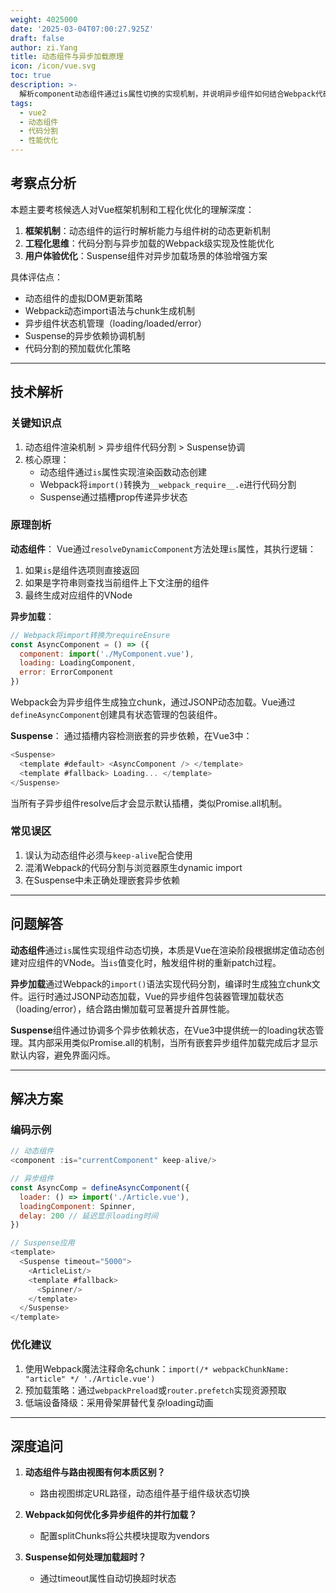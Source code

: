 ```yaml
---
weight: 4025000
date: '2025-03-04T07:00:27.925Z'
draft: false
author: zi.Yang
title: 动态组件与异步加载原理
icon: /icon/vue.svg
toc: true
description: >-
  解析component动态组件通过is属性切换的实现机制，并说明异步组件如何结合Webpack代码分割实现按需加载。Vue3中Suspense组件如何增强异步加载体验？
tags:
  - vue2
  - 动态组件
  - 代码分割
  - 性能优化
---
```


## 考察点分析

本题主要考核候选人对Vue框架机制和工程化优化的理解深度：

1. **框架机制**：动态组件的运行时解析能力与组件树的动态更新机制
2. **工程化思维**：代码分割与异步加载的Webpack级实现及性能优化
3. **用户体验优化**：Suspense组件对异步加载场景的体验增强方案

具体评估点：

- 动态组件的虚拟DOM更新策略
- Webpack动态import语法与chunk生成机制
- 异步组件状态机管理（loading/loaded/error）
- Suspense的异步依赖协调机制
- 代码分割的预加载优化策略

---

## 技术解析

### 关键知识点

1. 动态组件渲染机制 > 异步组件代码分割 > Suspense协调
2. 核心原理：
   - 动态组件通过`is`属性实现渲染函数动态创建
   - Webpack将`import()`转换为`__webpack_require__.e`进行代码分割
   - Suspense通过插槽prop传递异步状态

### 原理剖析

**动态组件**：
Vue通过`resolveDynamicComponent`方法处理`is`属性，其执行逻辑：

1. 如果`is`是组件选项则直接返回
2. 如果是字符串则查找当前组件上下文注册的组件
3. 最终生成对应组件的VNode

**异步加载**：

```javascript
// Webpack将import转换为requireEnsure
const AsyncComponent = () => ({
  component: import('./MyComponent.vue'),
  loading: LoadingComponent,
  error: ErrorComponent
})
```

Webpack会为异步组件生成独立chunk，通过JSONP动态加载。Vue通过`defineAsyncComponent`创建具有状态管理的包装组件。

**Suspense**：
通过插槽内容检测嵌套的异步依赖，在Vue3中：

```javascript
<Suspense>
  <template #default> <AsyncComponent /> </template>
  <template #fallback> Loading... </template>
</Suspense>
```

当所有子异步组件resolve后才会显示默认插槽，类似Promise.all机制。

### 常见误区

1. 误认为动态组件必须与`keep-alive`配合使用
2. 混淆Webpack的代码分割与浏览器原生dynamic import
3. 在Suspense中未正确处理嵌套异步依赖

---

## 问题解答

**动态组件**通过`is`属性实现组件动态切换，本质是Vue在渲染阶段根据绑定值动态创建对应组件的VNode。当`is`值变化时，触发组件树的重新patch过程。

**异步加载**通过Webpack的`import()`语法实现代码分割，编译时生成独立chunk文件。运行时通过JSONP动态加载，Vue的异步组件包装器管理加载状态（loading/error），结合路由懒加载可显著提升首屏性能。

**Suspense**组件通过协调多个异步依赖状态，在Vue3中提供统一的loading状态管理。其内部采用类似Promise.all的机制，当所有嵌套异步组件加载完成后才显示默认内容，避免界面闪烁。

---

## 解决方案

### 编码示例

```javascript
// 动态组件
<component :is="currentComponent" keep-alive/>

// 异步组件
const AsyncComp = defineAsyncComponent({
  loader: () => import('./Article.vue'),
  loadingComponent: Spinner,
  delay: 200 // 延迟显示loading时间
})

// Suspense应用
<template>
  <Suspense timeout="5000">
    <ArticleList/>
    <template #fallback>
      <Spinner/>
    </template>
  </Suspense>
</template>
```

### 优化建议

1. 使用Webpack魔法注释命名chunk：`import(/* webpackChunkName: "article" */ './Article.vue')`
2. 预加载策略：通过`webpackPreload`或`router.prefetch`实现资源预取
3. 低端设备降级：采用骨架屏替代复杂loading动画

---

## 深度追问

1. **动态组件与路由视图有何本质区别？**
   - 路由视图绑定URL路径，动态组件基于组件级状态切换

2. **Webpack如何优化多异步组件的并行加载？**
   - 配置splitChunks将公共模块提取为vendors

3. **Suspense如何处理加载超时？**
   - 通过timeout属性自动切换超时状态
